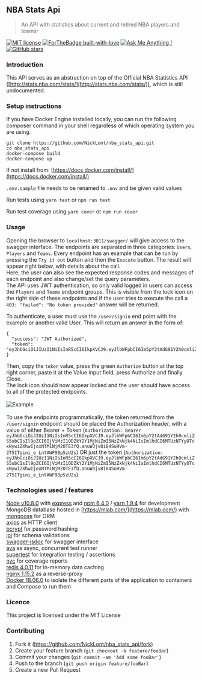 ## **NBA Stats Api**
> An API with statistics about current and retired NBA players and teamsr

[![MIT license](https://img.shields.io/badge/License-MIT-blue.svg)](https://lbesson.mit-license.org/)
[![ForTheBadge built-with-love](http://ForTheBadge.com/images/badges/built-with-love.svg)](https://GitHub.com/NickLont/)
[![Ask Me Anything !](https://img.shields.io/badge/Ask%20me-anything-1abc9c.svg)](https://GitHub.com/NickLont/ama)
[![GitHub stars](https://img.shields.io/github/stars/NickLont/nba_stats_api.svg?style=social&label=Star&maxAge=2592000)](https://GitHub.com/NickLont/nba_stats_api/stargazers/)


### Introduction

This API serves as an abstraction on top of the Official NBA Statistics API ([http://stats.nba.com/stats/](http://stats.nba.com/stats/)), which is still undocumented.

### Setup instructions
If you have Docker Engine installed locally, you can run the following composer command in your shell regardless of which operating system you are using.
```
git clone https://github.com/NickLont/nba_stats_api.git
cd nba_stats_api
docker-compose build
docker-compose up
```

If not install from: [https://docs.docker.com/install/](https://docs.docker.com/install/)

`.env.sample` file needs to be renamed to `.env` and be given valid values

Run tests using
`yarn test`
or
`npm run test`

Run test coverage using `yarn cover` or `npm run cover`

### Usage

Opening the browser to `localhost:3011/swagger/` will give access
to the swagger interface.
The endpoints are separated in three categories: `Users`, `Players` and `Teams`.
Every endpoint has an example that can be run by pressing the `Try it out` button and then the `Execute` button.
The result will appear right below, with details about the call.<br />
Here, the user can also see the expected response codes and messages of each endpoint and also change/set the query parameters.<br />
The API uses JWT authentication, so only valid logged in users can access the `Players` and `Teams` endpoint groups.
This is visible from the lock icon on the right side of these endpoints and if the user tries to execute the call a `403: "failed": "No token provided"` answer will be returned.

To authenticate, a user must use the `/user/signin` end point with the example or another valid User. This will return an answer in the form of:
```
{
  "success": "JWT Authorized",
  "token": "eyJhbGciOiJIUzI1NiIsInR5cCI6IkpXVCJ9.eyJlbWFpbCI6Im5pY2tAdG91Y2h0cmliZS5ubCIsIl9pZCI6IjViMzI1ODZkY2Y1MjNiZmI5NzZkNjk4NiIsImlhdCI6MTUzNTYyNjYxMiwiZXhwIjoxNTM1NjMzODEyfQ.gBZGkzJq_upJK06oN5ZsztQwQd9nrR5atwXbCVZqajQ"
}
```
Then, copy the `token` value, press the green `Authorize` button at the top right corner, paste it at the Value input field, press Authorize and finally Close.<br />
The lock icon should now appear locked and the user should have access to all of the protected endpoints.
<br />
<br />
 ![Example](http://recordit.co/2nqMzIUitH.gif)
<br />
<br />
To use the endpoints programmatically, the token returned from the `/user/signin` endpoint should be placed the Authorization header, with a value of either Bearer + Token (`Authorization: Bearer eyJhbGciOiJIUzI1NiIsInR5cCI6IkpXVCJ9.eyJlbWFpbCI6Im5pY2tAdG91Y2h0cmliZS5ubCIsIl9pZCI6IjViMzI1ODZkY2Y1MjNiZmI5NzZkNjk4NiIsImlhdCI6MTUzNTYyOTcxNywiZXhwIjoxNTM1NjM2OTE3fQ.anuW3jv8i84SuHVm-2T5ITgini_e_LntAWF9Bp5zU2s`)
 OR just the token (`Authorization: eyJhbGciOiJIUzI1NiIsInR5cCI6IkpXVCJ9.eyJlbWFpbCI6Im5pY2tAdG91Y2h0cmliZS5ubCIsIl9pZCI6IjViMzI1ODZkY2Y1MjNiZmI5NzZkNjk4NiIsImlhdCI6MTUzNTYyOTcxNywiZXhwIjoxNTM1NjM2OTE3fQ.anuW3jv8i84SuHVm-2T5ITgini_e_LntAWF9Bp5zU2s`)

### Technologies used / features

[Node v10.8.0](https://github.com/nodejs/node) with [express](https://github.com/expressjs/express) and [npm 6.4.0](https://www.npmjs.com/) / [yarn 1.9.4](https://github.com/yarnpkg/yarn ) for development <br />
MongoDB database hosted in [https://mlab.com/](https://mlab.com/) with [mongoose](https://github.com/Automattic/mongoose) for ORM<br/>
[axios](https://github.com/axios/axios) as HTTP client <br />
[bcrypt](https://github.com/kelektiv/node.bcrypt.js/) for password hashing <br />
[joi](https://github.com/hapijs/joi) for schema validations <br/>
[swagger-jsdoc](https://github.com/Surnet/swagger-jsdoc) for swagger interface <br/>
[ava](https://github.com/avajs/ava) as async, concurrent test runner <br/>
[supertest](https://github.com/visionmedia/supertest) for integration testing / assertions <br/>
[nyc](https://github.com/istanbuljs/nyc) for coverage reports <br/>
[redis 4.0.11](https://redis.io/) for in-memory data caching <br/>
[nginx 1.15.2](https://www.nginx.com/) as a reverse-proxy <br/>
[Docker 18.06.0](https://www.docker.com/) to isolate the different parts of the application to containers and Compose to run them

### Licence
This project is licensed under the MIT License

### Contributing

1. Fork it (<https://github.com/NickLont/nba_stats_api/fork>)
2. Create your feature branch (`git checkout -b feature/fooBar`)
3. Commit your changes (`git commit -am 'Add some fooBar'`)
4. Push to the branch (`git push origin feature/fooBar`)
5. Create a new Pull Request

